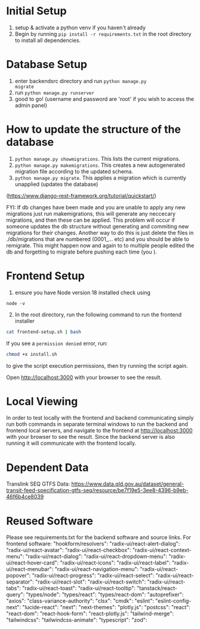 # Initial Setup
1. setup & activate a python venv if you haven't already
2. Begin by running `pip install -r requirements.txt` in the root directory to install all dependencies. 

# Database Setup
1. enter backendsrc directory and run <code>python manage.py migrate</code>
2. run <code>python manage.py runserver</code>
3. good to go! (username and password are 'root' if you wish to access the admin panel)

# How to update the structure of the database
1. <code>python manage.py showmigrations</code>. This lists the current migrations.
2. <code>python manage.py makemigrations</code>. This creates a new autogenerated migration file according to the updated schema.
3. <code>python manage.py migrate</code>. This applies a migration which is currently unapplied (updates the database)

(https://www.django-rest-framework.org/tutorial/quickstart/)

FYI: If db changes have been made and you are unable to apply any new migrations just run makemigrations, this will generate any neccecary migrations, and then these can be applied. This problem will occur if someone updates the db structure without generating and commiting new migrations for their changes. Another way to do this is just delete the files in ./db/migrations that are numbered (0001_... etc) and you should be able to remigrate. This might happen now and again to to multiple people edited the db and forgetting to migrate before pushing each time (you ).

# Frontend Setup 
1. ensure you have Node version 18 installed check using
```shell
node -v
```

2. In the root directory, run the following command to run the frontend installer
```bash
cat frontend-setup.sh | bash
```
If you see a `permission denied` error, run:
```bash
chmod +x install.sh
```
to give the script execution permissions, then try running the script again.

Open [http://localhost:3000](http://localhost:3000) with your browser to see the result.

# Local Viewing
In order to test locally with the frontend and backend communicating simply run both commands in separate terminal windows to run the backend and frontend local servers, and navigate to the frontend at [http://localhost:3000](http://localhost:3000) with your browser to see the result. Since the backend server is also running it will communicate with the frontend locally.

# Dependent Data
Translink SEQ GTFS Data: https://www.data.qld.gov.au/dataset/general-transit-feed-specification-gtfs-seq/resource/be7f19e5-3ee8-4396-b9eb-46f6b4ce8039

# Reused Software
Please see requirements.txt for the backend software and source links.
For frontend software:
"hookform/resolvers": 
"radix-ui/react-alert-dialog": 
"radix-ui/react-avatar": 
"radix-ui/react-checkbox":
"radix-ui/react-context-menu": 
"radix-ui/react-dialog":
"radix-ui/react-dropdown-menu": 
"radix-ui/react-hover-card":
"radix-ui/react-icons": 
"radix-ui/react-label": 
"radix-ui/react-menubar": 
"radix-ui/react-navigation-menu": 
"radix-ui/react-popover":
"radix-ui/react-progress": 
"radix-ui/react-select": 
"radix-ui/react-separator": 
"radix-ui/react-slot":
"radix-ui/react-switch":
"radix-ui/react-tabs": 
"radix-ui/react-toast":
"radix-ui/react-tooltip":
"tanstack/react-query":
"types/node":
"types/react":
"types/react-dom":
"autoprefixer":
"axios":
"class-variance-authority":
"clsx":
"cmdk":
"eslint":
"eslint-config-next":
"lucide-react":
"next":
"next-themes":
"plotly.js":
"postcss": 
"react":
"react-dom":
"react-hook-form": 
"react-plotly.js":
"tailwind-merge":
"tailwindcss":
"tailwindcss-animate":
"typescript":
"zod":


